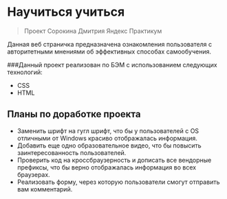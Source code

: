 # Научиться учиться

> Проект Сорокина Дмитрия Яндекс Практикум

Данная веб страничка предназначена ознакомления пользователя с авторитетными мнениями об эффективных способах самообучения.

###Данный проект реализован по БЭМ с использованием следующих технологий:

* CSS
* HTML

## Планы по доработке проекта

* Заменить шрифт на гугл шрифт, что бы у пользователей с OS отличными от Windows красиво отображалась информация.
* Добавить еще одно образовательное видео, что бы повысить заинтересованность пользователей.
* Проверить код на кроссбраузерность и дописать все вендорные префиксы, что бы верно отображалась информация во всех браузерах.
* Реализовать форму, через которую пользователи смогут отправить вам комментарий.
